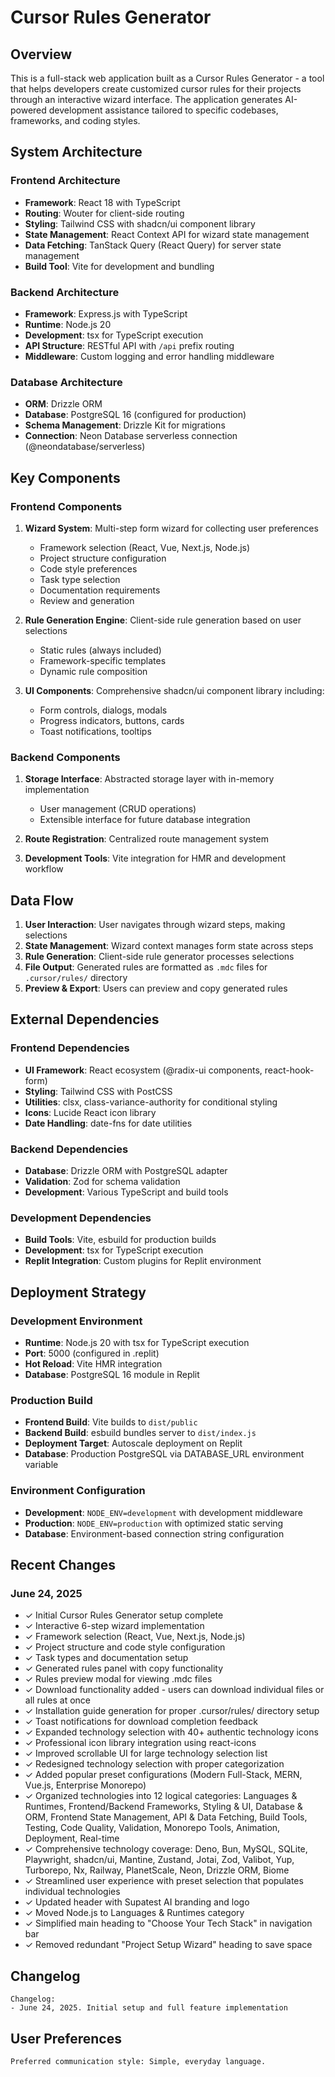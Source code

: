 # Cursor Rules Generator

## Overview

This is a full-stack web application built as a Cursor Rules Generator - a tool that helps developers create customized cursor rules for their projects through an interactive wizard interface. The application generates AI-powered development assistance tailored to specific codebases, frameworks, and coding styles.

## System Architecture

### Frontend Architecture
- **Framework**: React 18 with TypeScript
- **Routing**: Wouter for client-side routing
- **Styling**: Tailwind CSS with shadcn/ui component library
- **State Management**: React Context API for wizard state management
- **Data Fetching**: TanStack Query (React Query) for server state management
- **Build Tool**: Vite for development and bundling

### Backend Architecture
- **Framework**: Express.js with TypeScript
- **Runtime**: Node.js 20
- **Development**: tsx for TypeScript execution
- **API Structure**: RESTful API with `/api` prefix routing
- **Middleware**: Custom logging and error handling middleware

### Database Architecture
- **ORM**: Drizzle ORM
- **Database**: PostgreSQL 16 (configured for production)
- **Schema Management**: Drizzle Kit for migrations
- **Connection**: Neon Database serverless connection (@neondatabase/serverless)

## Key Components

### Frontend Components
1. **Wizard System**: Multi-step form wizard for collecting user preferences
   - Framework selection (React, Vue, Next.js, Node.js)
   - Project structure configuration
   - Code style preferences
   - Task type selection
   - Documentation requirements
   - Review and generation

2. **Rule Generation Engine**: Client-side rule generation based on user selections
   - Static rules (always included)
   - Framework-specific templates
   - Dynamic rule composition

3. **UI Components**: Comprehensive shadcn/ui component library including:
   - Form controls, dialogs, modals
   - Progress indicators, buttons, cards
   - Toast notifications, tooltips

### Backend Components
1. **Storage Interface**: Abstracted storage layer with in-memory implementation
   - User management (CRUD operations)
   - Extensible interface for future database integration

2. **Route Registration**: Centralized route management system
3. **Development Tools**: Vite integration for HMR and development workflow

## Data Flow

1. **User Interaction**: User navigates through wizard steps, making selections
2. **State Management**: Wizard context manages form state across steps
3. **Rule Generation**: Client-side rule generator processes selections
4. **File Output**: Generated rules are formatted as `.mdc` files for `.cursor/rules/` directory
5. **Preview & Export**: Users can preview and copy generated rules

## External Dependencies

### Frontend Dependencies
- **UI Framework**: React ecosystem (@radix-ui components, react-hook-form)
- **Styling**: Tailwind CSS with PostCSS
- **Utilities**: clsx, class-variance-authority for conditional styling
- **Icons**: Lucide React icon library
- **Date Handling**: date-fns for date utilities

### Backend Dependencies
- **Database**: Drizzle ORM with PostgreSQL adapter
- **Validation**: Zod for schema validation
- **Development**: Various TypeScript and build tools

### Development Dependencies
- **Build Tools**: Vite, esbuild for production builds
- **Development**: tsx for TypeScript execution
- **Replit Integration**: Custom plugins for Replit environment

## Deployment Strategy

### Development Environment
- **Runtime**: Node.js 20 with tsx for TypeScript execution
- **Port**: 5000 (configured in .replit)
- **Hot Reload**: Vite HMR integration
- **Database**: PostgreSQL 16 module in Replit

### Production Build
- **Frontend Build**: Vite builds to `dist/public`
- **Backend Build**: esbuild bundles server to `dist/index.js`
- **Deployment Target**: Autoscale deployment on Replit
- **Database**: Production PostgreSQL via DATABASE_URL environment variable

### Environment Configuration
- **Development**: `NODE_ENV=development` with development middleware
- **Production**: `NODE_ENV=production` with optimized static serving
- **Database**: Environment-based connection string configuration

## Recent Changes

### June 24, 2025
- ✓ Initial Cursor Rules Generator setup complete
- ✓ Interactive 6-step wizard implementation
- ✓ Framework selection (React, Vue, Next.js, Node.js)
- ✓ Project structure and code style configuration
- ✓ Task types and documentation setup
- ✓ Generated rules panel with copy functionality
- ✓ Rules preview modal for viewing .mdc files
- ✓ Download functionality added - users can download individual files or all rules at once
- ✓ Installation guide generation for proper .cursor/rules/ directory setup
- ✓ Toast notifications for download completion feedback
- ✓ Expanded technology selection with 40+ authentic technology icons
- ✓ Professional icon library integration using react-icons
- ✓ Improved scrollable UI for large technology selection list
- ✓ Redesigned technology selection with proper categorization
- ✓ Added popular preset configurations (Modern Full-Stack, MERN, Vue.js, Enterprise Monorepo)
- ✓ Organized technologies into 12 logical categories: Languages & Runtimes, Frontend/Backend Frameworks, Styling & UI, Database & ORM, Frontend State Management, API & Data Fetching, Build Tools, Testing, Code Quality, Validation, Monorepo Tools, Animation, Deployment, Real-time
- ✓ Comprehensive technology coverage: Deno, Bun, MySQL, SQLite, Playwright, shadcn/ui, Mantine, Zustand, Jotai, Zod, Valibot, Yup, Turborepo, Nx, Railway, PlanetScale, Neon, Drizzle ORM, Biome
- ✓ Streamlined user experience with preset selection that populates individual technologies
- ✓ Updated header with Supatest AI branding and logo
- ✓ Moved Node.js to Languages & Runtimes category
- ✓ Simplified main heading to "Choose Your Tech Stack" in navigation bar
- ✓ Removed redundant "Project Setup Wizard" heading to save space

## Changelog

```
Changelog:
- June 24, 2025. Initial setup and full feature implementation
```

## User Preferences

```
Preferred communication style: Simple, everyday language.
```